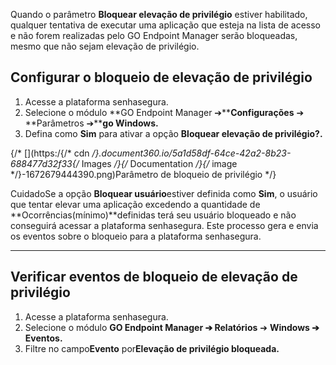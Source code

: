 Quando o parâmetro **Bloquear elevação de privilégio** estiver habilitado, qualquer tentativa de executar uma aplicação que esteja na lista de acesso e não forem realizadas pelo GO Endpoint Manager serão bloqueadas, mesmo que não sejam elevação de privilégio.

## Configurar o bloqueio de elevação de privilégio

1. Acesse a plataforma senhasegura.
2. Selecione o módulo **GO Endpoint Manager ➔****Configurações** ➔ **Parâmetros ➔****go Windows.**
3. Defina como **Sim** para ativar a opção **Bloquear elevação de privilégio?.**

{/* [](https:/{/* cdn */}.document360.io/5a1d58df-64ce-42a2-8b23-688477d32f33{/* Images */}{/* Documentation */}{/* image */}-1672679444390.png)Parâmetro de bloqueio de privilégio */}

CuidadoSe a opção **Bloquear usuário**estiver definida como **Sim**, o usuário que tentar elevar uma aplicação excedendo a quantidade de **Ocorrências(mínimo)**definidas terá seu usuário bloqueado e não conseguirá acessar a plataforma senhasegura. Este processo gera e envia os eventos sobre o bloqueio para a plataforma senhasegura.

---

## Verificar eventos de bloqueio de elevação de privilégio

1. Acesse a plataforma senhasegura.
2. Selecione o módulo **GO Endpoint Manager ➔ Relatórios** ➔ **Windows ➔ Eventos.**
3. Filtre no campo**Evento** por**Elevação de privilégio bloqueada.**
